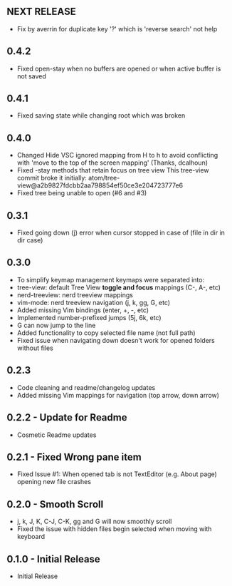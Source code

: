 ## NEXT RELEASE
* Fix by averrin for duplicate key '?' which is 'reverse search' not help

## 0.4.2
* Fixed open-stay when no buffers are opened or when active buffer is not saved

## 0.4.1
* Fixed saving state while changing root which was broken

## 0.4.0
* Changed Hide VSC ignored mapping from H to h to avoid conflicting with
  'move to the top of the screen mapping' (Thanks, dcalhoun)
* Fixed -stay methods that retain focus on tree view
  This tree-view commit broke it initially:
  atom/tree-view@a2b9827fdcbb2aa798854ef50ce3e204723777e6
* Fixed tree being unable to open (#6 and #3)

## 0.3.1
* Fixed going down (j) error when cursor stopped in case of (file in dir in dir
case)

## 0.3.0
* To simplify keymap management keymaps were separated into:
 * tree-view: default Tree View **toggle and focus** mappings (C-\, A-\, etc)
 * nerd-treeview: nerd treeview mappings
 * vim-mode: nerd treeview navigation (j, k, gg, G, etc)
* Added missing Vim bindings (enter, +, -, etc)
* Implemented number-prefixed jumps (5j, 6k, etc)
* G can now jump to the line
* Added functionality to copy selected file name (not full path)
* Fixed issue when navigating down doesn't work for opened folders without files

## 0.2.3
* Code cleaning and readme/changelog updates
* Added missing Vim mappings for navigation (top arrow, down arrow)

## 0.2.2 - Update for Readme
* Cosmetic Readme updates

## 0.2.1 - Fixed Wrong pane item
* Fixed Issue #1: When opened tab is not TextEditor (e.g. About page)
opening new file crashes

## 0.2.0 - Smooth Scroll
* j, k, J, K, C-J, C-K, gg and G will now smoothly scroll
* Fixed the issue with hidden files begin selected when moving with keyboard

## 0.1.0 - Initial Release
* Initial Release
